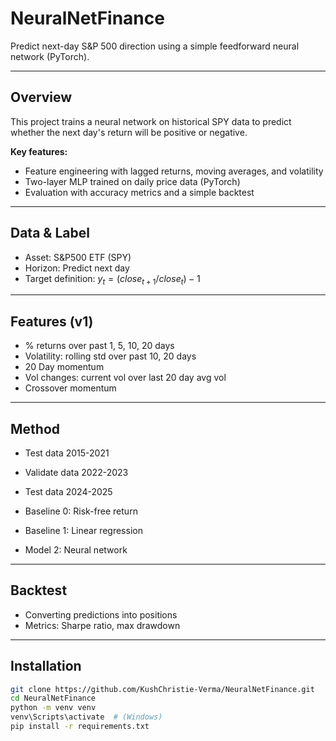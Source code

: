 # NeuralNetFinance
Predict next-day S&P 500 direction using a simple feedforward neural network (PyTorch).

---

## Overview
This project trains a neural network on historical SPY data to predict whether the next day's return will be positive or negative.

**Key features:**
- Feature engineering with lagged returns, moving averages, and volatility
- Two-layer MLP trained on daily price data (PyTorch)
- Evaluation with accuracy metrics and a simple backtest

---

## Data & Label
- Asset: S&P500 ETF (SPY)
- Horizon: Predict next day
- Target definition: $y_t = (close_{t+1} / close_t) - 1$

---

## Features (v1)
- % returns over past 1, 5, 10, 20 days
- Volatility: rolling std over past 10, 20 days
- 20 Day momentum
- Vol changes: current vol over last 20 day avg vol
- Crossover momentum

---

## Method
- Test data 2015-2021
- Validate data 2022-2023
- Test data 2024-2025

- Baseline 0: Risk-free return
- Baseline 1: Linear regression
- Model 2: Neural network

---

## Backtest
- Converting predictions into positions
- Metrics: Sharpe ratio, max drawdown

---

## Installation

```bash
git clone https://github.com/KushChristie-Verma/NeuralNetFinance.git
cd NeuralNetFinance
python -m venv venv
venv\Scripts\activate  # (Windows)
pip install -r requirements.txt
